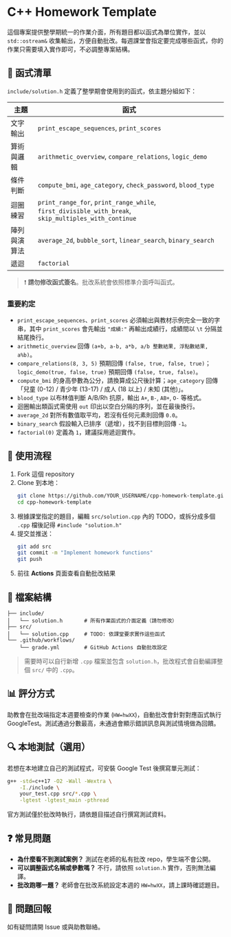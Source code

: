 # C++ Homework Template

這個專案提供整學期統一的作業介面，所有題目都以函式為單位實作，並以 `std::ostream&` 收集輸出，方便自動批改。每週課堂會指定要完成哪些函式，你的作業只需要填入實作即可，不必調整專案結構。

## 📝 函式清單

`include/solution.h` 定義了整學期會使用到的函式，依主題分組如下：

| 主題 | 函式 |
|------|------|
| 文字輸出 | `print_escape_sequences`, `print_scores` |
| 算術與邏輯 | `arithmetic_overview`, `compare_relations`, `logic_demo` |
| 條件判斷 | `compute_bmi`, `age_category`, `check_password`, `blood_type` |
| 迴圈練習 | `print_range_for`, `print_range_while`, `first_divisible_with_break`, `skip_multiples_with_continue` |
| 陣列與演算法 | `average_2d`, `bubble_sort`, `linear_search`, `binary_search` |
| 遞迴 | `factorial` |

> ❗️ **請勿修改函式簽名**。批改系統會依照標準介面呼叫函式。

### 重要約定

- `print_escape_sequences`、`print_scores` 必須輸出與教材示例完全一致的字串，其中 `print_scores` 會先輸出 `"成績:"` 再輸出成績行，成績間以 `\t` 分隔並結尾換行。
- `arithmetic_overview` 回傳 `(a+b, a-b, a*b, a/b 整數結果, 浮點數結果, a%b)`。
- `compare_relations(8, 3, 5)` 預期回傳 `(false, true, false, true)`；`logic_demo(true, false, true)` 預期回傳 `(false, true, false)`。
- `compute_bmi` 的身高參數為公分，請換算成公尺後計算；`age_category` 回傳「兒童 (0-12) / 青少年 (13-17) / 成人 (18 以上) / 未知 (其他)」。
- `blood_type` 以布林值判斷 A/B/Rh 抗原，輸出 `A+`, `B-`, `AB+`, `O-` 等格式。
- 迴圈輸出類函式需使用 `out` 印出以空白分隔的序列，並在最後換行。
- `average_2d` 對所有數值取平均，若沒有任何元素則回傳 `0.0`。
- `binary_search` 假設輸入已排序（遞增），找不到目標則回傳 `-1`。
- `factorial(0)` 定義為 `1`，建議採用遞迴實作。

## 🚀 使用流程

1. Fork 這個 repository
2. Clone 到本地：
   ```bash
   git clone https://github.com/YOUR_USERNAME/cpp-homework-template.git
   cd cpp-homework-template
   ```
3. 根據課堂指定的題目，編輯 `src/solution.cpp` 內的 TODO，或拆分成多個 `.cpp` 檔後記得 `#include "solution.h"`
4. 提交並推送：
   ```bash
   git add src
   git commit -m "Implement homework functions"
   git push
   ```
5. 前往 **Actions** 頁面查看自動批改結果

## 📁 檔案結構

```
├── include/
│   └── solution.h       # 所有作業函式的介面定義（請勿修改）
├── src/
│   └── solution.cpp     # TODO: 依課堂要求實作這些函式
└── .github/workflows/
    └── grade.yml        # GitHub Actions 自動批改設定
```

> 需要時可以自行新增 `.cpp` 檔案並包含 `solution.h`，批改程式會自動編譯整個 `src/` 中的 `.cpp`。

## 📊 評分方式

助教會在批改端指定本週要檢查的作業 (`HW=hwXX`)，自動批改會針對對應函式執行 GoogleTest。測試通過分數最高，未通過會顯示錯誤訊息與測試情境做為回饋。

## 🔍 本地測試（選用）

若想在本地建立自己的測試程式，可安裝 Google Test 後撰寫單元測試：

```bash
g++ -std=c++17 -O2 -Wall -Wextra \
    -I./include \
    your_test.cpp src/*.cpp \
    -lgtest -lgtest_main -pthread
```

官方測試僅於批改時執行，請依題目描述自行撰寫測試資料。

## ❓ 常見問題

- **為什麼看不到測試案例？** 測試在老師的私有批改 repo，學生端不會公開。
- **可以調整函式名稱或參數嗎？** 不行，請依照 `solution.h` 實作，否則無法編譯。
- **批改跑哪一題？** 老師會在批改系統設定本週的 `HW=hwXX`，請上課時確認題目。

## 📧 問題回報

如有疑問請開 Issue 或與助教聯絡。
